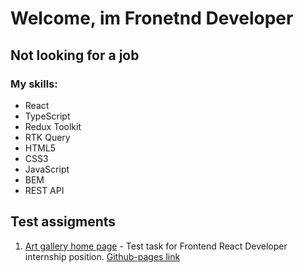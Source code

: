 <h1>Welcome, im Fronetnd Developer</h1>
<h2>Not looking for a job</h2>
<h3>My skills:</h3>
<ul>
  <li>React</li>
  <li>TypeScript</li>
  <li>Redux Toolkit</li>
  <li>RTK Query</li>
  <li>HTML5</li>
  <li>CSS3</li>
  <li>JavaScript</li>
  <li>BEM</li>
  <li>REST API</li>
</ul>

## Test assigments
1. [Art gallery home page](https://github.com/keyssen/art-gallery-home-page) - Test task for Frontend React Developer internship position. [Github-pages link](https://keyssen.github.io/art-gallery-home-page/)

<!--
**keyssen/keyssen** is a ✨ _special_ ✨ repository because its `README.md` (this file) appears on your GitHub profile.

Here are some ideas to get you started:

- 🔭 I’m currently working on ...
- 🌱 I’m currently learning ...
- 👯 I’m looking to collaborate on ...
- 🤔 I’m looking for help with ...
- 💬 Ask me about ...
- 📫 How to reach me: ...
- 😄 Pronouns: ...
- ⚡ Fun fact: ...
-->
